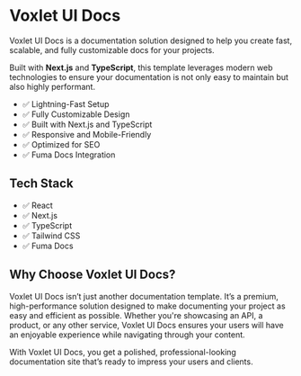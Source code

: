 # Voxlet UI Docs

Voxlet UI Docs is a documentation solution designed to help you create fast, scalable, and fully customizable docs for your projects.

Built with **Next.js** and **TypeScript**, this template leverages modern web technologies to ensure your documentation is not only easy to maintain but also highly performant.

- ✅ Lightning-Fast Setup
- ✅ Fully Customizable Design
- ✅ Built with Next.js and TypeScript
- ✅ Responsive and Mobile-Friendly
- ✅ Optimized for SEO
- ✅ Fuma Docs Integration

## Tech Stack

- ✅ React
- ✅ Next.js
- ✅ TypeScript
- ✅ Tailwind CSS
- ✅ Fuma Docs

## Why Choose Voxlet UI Docs?

Voxlet UI Docs isn’t just another documentation template. It’s a premium, high-performance solution designed to make documenting your project as easy and efficient as possible. Whether you're showcasing an API, a product, or any other service, Voxlet UI Docs ensures your users will have an enjoyable experience while navigating through your content.

With Voxlet UI Docs, you get a polished, professional-looking documentation site that’s ready to impress your users and clients.
